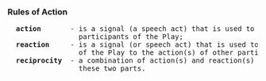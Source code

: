 ### Rules of Action
<pre>
  <b>action</b>       - is a signal (a speech act) that is used to convey information or instructions to other
                 participants of the Play;
  <b>reaction</b>     - is a signal (or speech act) that is used to convey the <i>response</i> of a participant
                 of the Play to the action(s) of other participants;
  <b>reciprocity</b>  - a combination of action(s) and reaction(s) in which there is a causal relationship between
                 these two parts.
</pre>
